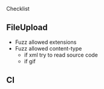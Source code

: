 Checklist

## FileUpload

- Fuzz allowed extensions 
- Fuzz allowed content-type
    - if xml try to read source code
    - if gif  

## CI